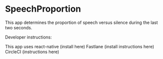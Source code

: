 SpeechProportion
================


This app determines the proportion of speech versus silence during the last two seconds. 

Developer instructions:

This app uses react-native (install here) 
Fastlane (install instructions here) 
CircleCI (instructions here)


